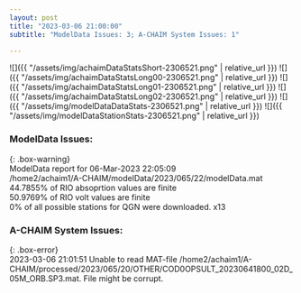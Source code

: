 ```yaml
---
layout: post
title: "2023-03-06 21:00:00"
subtitle: "ModelData Issues: 3; A-CHAIM System Issues: 1"

---
```


![]({{ "/assets/img/achaimDataStatsShort-2306521.png" | relative_url }})
![]({{ "/assets/img/achaimDataStatsLong00-2306521.png" | relative_url }})
![]({{ "/assets/img/achaimDataStatsLong01-2306521.png" | relative_url }})
![]({{ "/assets/img/achaimDataStatsLong02-2306521.png" | relative_url }})
![]({{ "/assets/img/modelDataDataStats-2306521.png" | relative_url }})
![]({{ "/assets/img/modelDataStationStats-2306521.png" | relative_url }})

### ModelData Issues:  
  
{: .box-warning}  
 ModelData report for 06-Mar-2023 22:05:09   
 /home2/achaim1/A-CHAIM/modelData/2023/065/22/modelData.mat   
 44.7855% of RIO absoprtion values are finite   
 50.9769% of RIO volt values are finite   
 0% of all possible stations for QGN were downloaded. x13   
  
### A-CHAIM System Issues:  
  
{: .box-error}  
2023-03-06 21:01:51 Unable to read MAT-file /home2/achaim1/A-CHAIM/processed/2023/065/20/OTHER/COD0OPSULT_20230641800_02D_05M_ORB.SP3.mat. File might be corrupt.  
